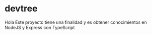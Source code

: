 # devtree

Hola Este proyecto tiene una finalidad y es obtener conocimientos en NodeJS y Express con TypeScript
